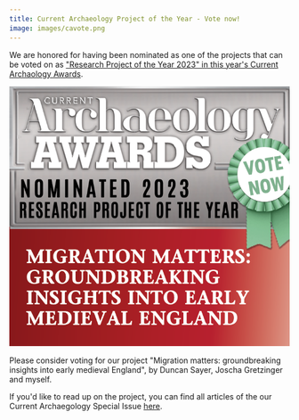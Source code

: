 ```yaml
---
title: Current Archaeology Project of the Year - Vote now!
image: images/cavote.png
---
```


We are honored for having been nominated as one of the projects that can be voted on as ["Research Project of the Year 2023" in this year's Current Archaology Awards](https://archaeology.co.uk/vote).

[![](../images/cavote.png)](https://archaeology.co.uk/vote)

Please consider voting for our project "Migration matters: groundbreaking insights into early medieval England", by Duncan Sayer, Joscha Gretzinger and myself. 

If you'd like to read up on the project, you can find all articles of the our Current Archaegology Special Issue [here](https://the-past.com/magazines/current-archaeology-392/).

